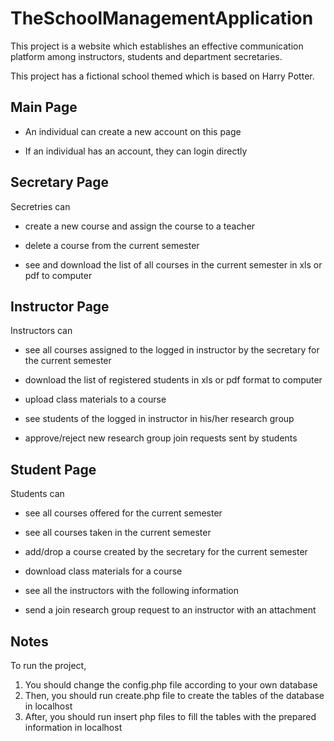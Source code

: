 # TheSchoolManagementApplication

This project is a website which establishes an effective communication platform among instructors, students and department secretaries.

This project has a fictional school themed which is based on Harry Potter.

## Main Page

- An individual can create a new account on this page

- If an individual has an account, they can login directly


## Secretary Page
Secretries can

- create a new course and assign the course to a teacher

- delete a course from the current semester

- see and download the list of all courses in the current semester in xls or pdf to computer

## Instructor Page
Instructors can

- see all courses assigned to the logged in instructor by the secretary for the current semester

- download the list of registered students in xls or pdf format to computer

- upload class materials to a course

- see students of the logged in instructor in his/her research group

- approve/reject new research group join requests sent by students

## Student Page
Students can

- see all courses offered for the current semester

- see all courses taken in the current semester

- add/drop a course created by the secretary for the current semester

- download class materials for a course

- see all the instructors with the following information

- send a join research group request to an instructor with an attachment

## Notes

To run the project,

1. You should change the config.php file according to your own database 
2. Then, you should run create.php file to create the tables of the database in localhost
3. After, you should run insert php files to fill the tables with the prepared information in localhost




